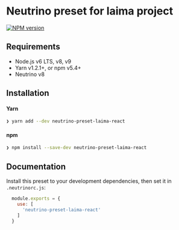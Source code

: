 # Neutrino preset for laima project
[![NPM version][npm-image]][npm-url]

## Requirements

- Node.js v6 LTS, v8, v9
- Yarn v1.2.1+, or npm v5.4+
- Neutrino v8

## Installation

#### Yarn

```bash
❯ yarn add --dev neutrino-preset-laima-react
```

#### npm

```bash
❯ npm install --save-dev neutrino-preset-laima-react
```

## Documentation

Install this preset to your development dependencies, then set it in
`.neutrinorc.js`:

```js
  module.exports = {
    use: [
      'neutrino-preset-laima-react'
    ]
  }
```

[npm-image]: https://img.shields.io/npm/v/neutrino-preset-laima-react.svg
[npm-url]: https://npmjs.org/package/neutrino-preset-laima-react
